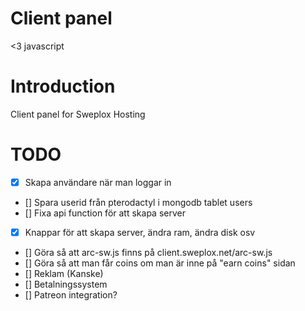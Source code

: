 # Client panel

<3 javascript

# Introduction

Client panel for Sweplox Hosting

# TODO

- [X] Skapa användare när man loggar in
- [] Spara userid från pterodactyl i mongodb tablet users
- [] Fixa api function för att skapa server
- [X] Knappar för att skapa server, ändra ram, ändra disk osv
- [] Göra så att arc-sw.js finns på client.sweplox.net/arc-sw.js
- [] Göra så att man får coins om man är inne på "earn coins" sidan
- [] Reklam (Kanske)
- [] Betalningssystem
- [] Patreon integration?
